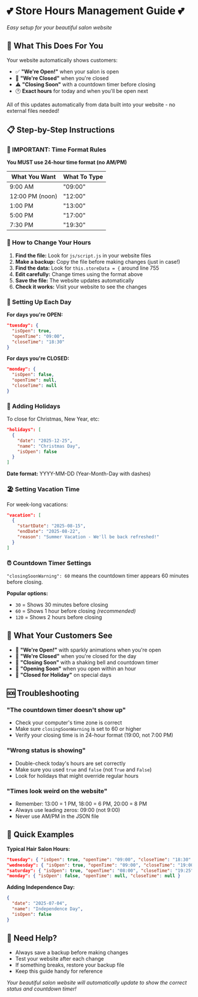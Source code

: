 # 💕 Store Hours Management Guide 💕
*Easy setup for your beautiful salon website*

## 🌟 What This Does For You

Your website automatically shows customers:
- ✅ **"We're Open!"** when your salon is open
- 🔴 **"We're Closed"** when you're closed  
- ⚠️ **"Closing Soon"** with a countdown timer before closing
- 🕐 **Exact hours** for today and when you'll be open next

All of this updates automatically from data built into your website - no external files needed!

## 📋 Step-by-Step Instructions

### 🚨 IMPORTANT: Time Format Rules
**You MUST use 24-hour time format (no AM/PM)**

| What You Want | What To Type |
|---------------|--------------|
| 9:00 AM | "09:00" |
| 12:00 PM (noon) | "12:00" |
| 1:00 PM | "13:00" |
| 5:00 PM | "17:00" |
| 7:30 PM | "19:30" |

### 🔧 How to Change Your Hours

1. **Find the file:** Look for `js/script.js` in your website files
2. **Make a backup:** Copy the file before making changes (just in case!)
3. **Find the data:** Look for `this.storeData = {` around line 755
4. **Edit carefully:** Change times using the format above
5. **Save the file:** The website updates automatically
6. **Check it works:** Visit your website to see the changes

### 📅 Setting Up Each Day

**For days you're OPEN:**
```json
"tuesday": {
  "isOpen": true,
  "openTime": "09:00",
  "closeTime": "18:30"
}
```

**For days you're CLOSED:**
```json
"monday": {
  "isOpen": false,
  "openTime": null,
  "closeTime": null
}
```

### 🎄 Adding Holidays

To close for Christmas, New Year, etc:
```json
"holidays": [
  {
    "date": "2025-12-25",
    "name": "Christmas Day",
    "isOpen": false
  }
]
```

**Date format:** YYYY-MM-DD (Year-Month-Day with dashes)

### 🏖️ Setting Vacation Time

For week-long vacations:
```json
"vacation": [
  {
    "startDate": "2025-08-15",
    "endDate": "2025-08-22", 
    "reason": "Summer Vacation - We'll be back refreshed!"
  }
]
```

### ⏰ Countdown Timer Settings

`"closingSoonWarning": 60` means the countdown timer appears 60 minutes before closing.

**Popular options:**
- `30` = Shows 30 minutes before closing
- `60` = Shows 1 hour before closing *(recommended)*
- `120` = Shows 2 hours before closing

## 🎨 What Your Customers See

- 💚 **"We're Open!"** with sparkly animations when you're open
- 🔴 **"We're Closed"** when you're closed for the day
- 🔔 **"Closing Soon"** with a shaking bell and countdown timer
- 🌅 **"Opening Soon"** when you open within an hour
- 🎄 **"Closed for Holiday"** on special days

## 🆘 Troubleshooting

### "The countdown timer doesn't show up"
- Check your computer's time zone is correct
- Make sure `closingSoonWarning` is set to 60 or higher
- Verify your closing time is in 24-hour format (19:00, not 7:00 PM)

### "Wrong status is showing"
- Double-check today's hours are set correctly
- Make sure you used `true` and `false` (not `True` and `False`)
- Look for holidays that might override regular hours

### "Times look weird on the website"
- Remember: 13:00 = 1 PM, 18:00 = 6 PM, 20:00 = 8 PM
- Always use leading zeros: 09:00 (not 9:00)
- Never use AM/PM in the JSON file

## 🔧 Quick Examples

**Typical Hair Salon Hours:**
```json
"tuesday": { "isOpen": true, "openTime": "09:00", "closeTime": "18:30" }
"wednesday": { "isOpen": true, "openTime": "09:00", "closeTime": "19:00" }
"saturday": { "isOpen": true, "openTime": "08:00", "closeTime": "19:25" }
"monday": { "isOpen": false, "openTime": null, "closeTime": null }
```

**Adding Independence Day:**
```json
{
  "date": "2025-07-04",
  "name": "Independence Day",
  "isOpen": false
}
```

## 💖 Need Help?

- Always save a backup before making changes
- Test your website after each change
- If something breaks, restore your backup file
- Keep this guide handy for reference

*Your beautiful salon website will automatically update to show the correct status and countdown timer!*
